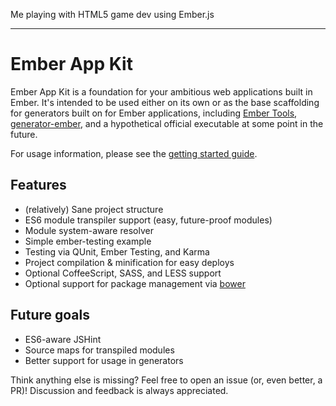 Me playing with HTML5 game dev using Ember.js

---

# Ember App Kit

Ember App Kit is a foundation for your ambitious web applications built in Ember. It's intended to be used either on its own or as the base scaffolding for generators built on for Ember applications, including [Ember Tools](https://github.com/rpflorence/ember-tools), [generator-ember](https://github.com/yeoman/generator-ember), and a hypothetical official executable at some point in the future.

For usage information, please see the [getting started guide](https://github.com/stefanpenner/ember-app-kit/wiki/Getting-Started).

## Features

- (relatively) Sane project structure
- ES6 module transpiler support (easy, future-proof modules)
- Module system-aware resolver
- Simple ember-testing example
- Testing via QUnit, Ember Testing, and Karma
- Project compilation & minification for easy deploys
- Optional CoffeeScript, SASS, and LESS support
- Optional support for package management via [bower](https://github.com/bower/bower)
 
## Future goals

- ES6-aware JSHint
- Source maps for transpiled modules
- Better support for usage in generators

Think anything else is missing? Feel free to open an issue (or, even better, a PR)! Discussion and feedback is always appreciated.
